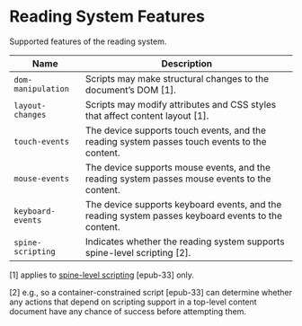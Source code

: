 # Reading System Features

Supported features of the reading system.

Name               | Description
-------------------|------------
`dom-manipulation` | Scripts may make structural changes to the document’s DOM [1].
`layout-changes`   | Scripts may modify attributes and CSS styles that affect content layout [1].
`touch-events`     | The device supports touch events, and the reading system passes touch events to the content.
`mouse-events`     | The device supports mouse events, and the reading system passes mouse events to the content.
`keyboard-events`  | The device supports keyboard events, and the reading system passes keyboard events to the content.
`spine-scripting`  | Indicates whether the reading system supports spine-level scripting [2].

[1] applies to [spine-level scripting](https://www.w3.org/TR/epub-33/#sec-scripted-spine) [epub-33] only.

[2] e.g., so a container-constrained script [epub-33] can determine whether any actions that depend on scripting support in a top-level content document have any chance of success before attempting them.